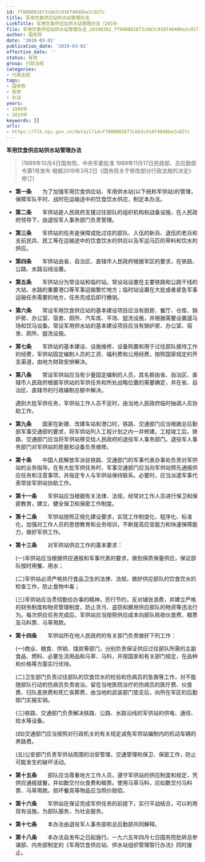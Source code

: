 ```yaml
---
id: ff8080816f3cbb3c016f4048be2c027c
title: 军用饮食供应站供水站管理办法
LinkTitle: 军用饮食供应站供水站管理办法（2019）
file: 军用饮食供应站供水站管理办法_20190302_ff8080816f3cbb3c016f4048be2c027c.docx
author: 国务院
date: '2019-03-02'
publication_date: '2019-03-02'
effective_date: ''
status: 有效
group: 行政法规
categories:
- 行政法规
tags:
- 国务院
- 有效
- 办法
years:
- 1989年
- 2019年
keywords: []
urls:
- https://flk.npc.gov.cn/detail?id=ff8080816f3cbb3c016f4048be2c027c
---
```


**军用饮食供应站供水站管理办法**

> (1989年10月4日国务院、中央军委批准 1989年11月17日民政部、总后勤部令第1号发布 根据2019年3月2日《国务院关于修改部分行政法规的决定》修订)

- **第一条**　　为了加强军用饮食供应站、军用供水站(以下统称军供站)的管理，保障军队平时、战时在运输途中的饮食饮水供应，制定本办法。

- **第二条**　　军供站是人民政府支援过往部队的组织机构和战备设施，在人民政府领导下，由退役军人事务部门负责管理。

- **第三条**　　军供站的任务是保障成批过往的部队、入伍的新兵、退伍的老兵和支前民兵、民工等在运输途中的饮食饮水的供应以及军运马匹的草料和饮水的供应。

- **第四条**　　军供站由省、自治区、直辖市人民政府根据军区的要求，在铁路、公路、水路沿线设置。

- **第五条**　　军供站分为常设站和临时站。常设站设置在主要铁路和公路干线的大站、水路的重要港口等军事运输繁忙地方；临时站设置在大批或者紧急军事运输任务需要的地方，任务完成后即行撤销。

- **第六条**　　常设军用饮食供应站的基本建设项目应当有厨房、餐厅、仓库、锅炉房、办公室、宿舍、厕所、汽车库、平场、盥洗设施，并根据需要设置遛马场和饮马设备。常设军用供水站的基本建设项目应当有锅炉房、办公室、宿舍、厕所、盥洗设施。

- **第七条**　　军供站的基本建设、设施维修、设备购置和用于过往部队接待工作的经费，军供站固定编制人员的工资、福利费和公用经费，按照国家规定的开支渠道，由地方财政安排解决。

- **第八条**　　常设军供站应当有少量固定编制的人员，其名额由省、自治区、直辖市人民政府根据军供站的军供任务和所处战略位置的需要确定，并在省、自治区、直辖市的行政编制总额中解决。

  遇到大批军供任务，军供站工作人员不足时，由当地人民政府临时抽调人员协助工作。

- **第九条**　　国家在新建、改建车站和港口时，铁路、交通部门应当根据总后勤部军事交通部的要求，将军供站列入工程计划之内一并修建。工程竣工后，铁路、交通部门应当将军供站移交给人民政府的退役军人事务部门。退役军人事务部门对军供站的房屋和设备负责维修。

- **第十条**　　中国人民解放军派驻铁路、交通部门的军事代表办事处负责对军供站的业务指导。在有大批军供任务时，军事交通部门应当向军供站预先通报供应任务和注意事项，并指定专人与军供站保持联系。必要时，应当派遣军事代表常驻军供站协助工作。

- **第十一条**　　军供站应当根据有关法律、法规，经常对工作人员进行保卫和保密教育，建立、健全保卫和保密工作制度。

- **第十二条**　　军供站按照正规化建设要求，实现工作制度化、程序化、标准化，加强对工作人员的思想教育和业务培训，不断提高应变能力和快速保障能力，做好军供工作。

- **第十三条**　　对军供站供应工作的基本要求：

  (一)军供站应当根据供应通报和军事代表的要求，做到保质保量供应，保证部队按时用餐、用水；

  (二)军供站必须严格执行食品卫生的法律、法规，做好供应部队的饮食饮水的检查工作，防止食物中毒；

  (三)军供站应当贯彻勤俭办事的精神，厉行节约，反对铺张浪费，并建立严格的财务制度和物资管理制度，防止贪污、盗窃和挪用供应部队的物资等违法行为。每次供应任务完成后，军供站应当按照供应成本向部队核收伙食费、粮票及马料票、马草用款。

- **第十四条**　　军供站所在地人民政府的有关部门负责做好下列工作：

  (一)商业、粮食、供销、煤炭等部门，分别负责保证供应过往部队所需的主副食品、燃料、必要生活用品和马草、马料，并按国家和有关部门规定，在品种和价格等方面实行优待。

  (二)卫生部门负责过往部队的饮食饮水的检验和伤病员的急救等工作，对不能随部队行动的伤病员负责收治。留在当地医院治疗的伤病员的医疗费、伙食费、归队差旅费和死亡丧葬费，由当地的武装部门垫支后，向所在军区的后勤部门实报实销。

  (三)铁路、交通部门负责解决铁路、公路、水路沿线的军供站的供电、通信、给水等设备。

  (四)交通部门应当按照对行政机关的有关规定减免军供站编制内的机动车辆的养路费。

  (五)公安部门负责军供站周围的治安管理、交通管理和保卫、保密工作，防止可能发生的破坏活动。

- **第十五条**　　部队应当尊重地方工作人员，遵守军供站的供应制度和规定，凭供应通报就餐，并如数交付伙食费和粮票。使用马草马料，应如数交付马料票、马草用款。损坏餐具等物品应当照价赔偿。

- **第十六条**　　军供站在保证完成军供任务的前提下，实行平战结合，可以利用现有设施，为部队服务，为社会服务。

- **第十七条**　　本办法由退役军人事务部和总后勤部共同解释。

- **第十八条**　　本办法自发布之日起施行。一九六五年四月七日国务院批转总参谋部、内务部制定的《军用饮食供应站、供水站组织管理暂行办法》同时废止。
